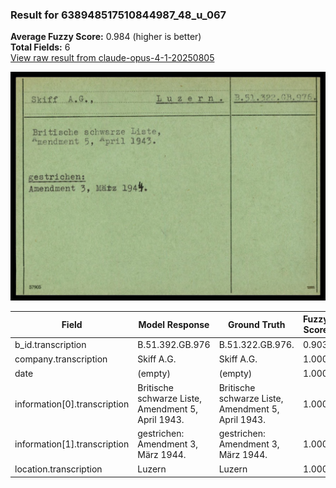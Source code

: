 ### Result for 638948517510844987_48_u_067
**Average Fuzzy Score:** 0.984 (higher is better)<br>
**Total Fields:** 6<br>
[View raw result from claude-opus-4-1-20250805](https://github.com/RISE-UNIBAS/humanities_data_benchmark/blob/main/results/2025-10-24/T0324/request_T0324_638948517510844987_48_u_067.json)

<img src="https://github.com/RISE-UNIBAS/humanities_data_benchmark/blob/main/benchmarks/blacklist/images/638948517510844987_48_u_067.jpg?raw=true" alt="638948517510844987_48_u_067" width="600px">

| Field | Model Response | Ground Truth | Fuzzy Score | Match |
|-------|----------------|--------------|-------------|-------|
| b_id.transcription | B.51.392.GB.976 | B.51.322.GB.976. | 0.903 | ❌ |
| company.transcription | Skiff A.G. | Skiff A.G. | 1.000 | ✅ |
| date | (empty) | (empty) | 1.000 | ✅ |
| information[0].transcription | Britische schwarze Liste,<br>Amendment 5, April 1943. | Britische schwarze Liste,<br>Amendment 5, April 1943. | 1.000 | ✅ |
| information[1].transcription | gestrichen:<br>Amendment 3, März 1944. | gestrichen:<br>Amendment 3, März 1944. | 1.000 | ✅ |
| location.transcription | Luzern | Luzern | 1.000 | ✅ |
